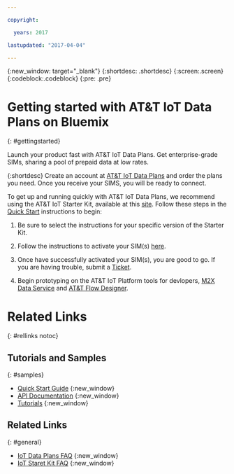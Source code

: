 ```yaml
---

copyright:

  years: 2017

lastupdated: "2017-04-04"

---
```


{:new_window: target="_blank"}
{:shortdesc: .shortdesc}
{:screen:.screen}
{:codeblock:.codeblock}
{:pre: .pre}

# Getting started with AT&T IoT Data Plans on Bluemix
{: #gettingstarted}

Launch your product fast with AT&T IoT Data Plans. Get enterprise-grade SIMs, sharing a pool of prepaid data at low rates.

{:shortdesc}
Create an account at [AT&T IoT Data Plans](https://iotdataplans.att.com) and order the plans you need. Once you receive your SIMS, you will be ready to connect. 

To get up and running quickly with AT&T IoT Data Plans, we recommend using the AT&T IoT Starter Kit, available at this [site](https://starterkit.att.com). Follow these steps in the [Quick Start](https://starterkit.att.com/quickstart) instructions to begin:

1. Be sure to select the instructions for your specific version of the Starter Kit. 

2. Follow the instructions to activate your SIM(s) [here](https://starterkit.att.com/activate).
	
3. Once have successfully activated your SIM(s), you are good to go. If you are having trouble, submit a [Ticket](http://developer.att.com/developer/sso/salesforceRedirect.jsp?_fn=SessionTrigger).

4. Begin prototyping on the AT&T IoT Platform tools for devlopers, [M2X Data Service](https://m2x.att.com) and [AT&T Flow Designer](https://flow.att.com).


# Related Links
{: #rellinks notoc}

## Tutorials and Samples
{: #samples}

* [Quick Start Guide](https://starterkit.att.com/quickstart) {:new_window}
* [API Documentation](https://starterkit.att.com/docs#api-overview) {:new_window}
* [Tutorials](https://starterkit.att.com/tutorials) {:new_window}

## Related Links
{: #general}

* [IoT Data Plans FAQ](https://iotdataplans.att.com/data-plan-faq) {:new_window}
* [IoT Staret Kit FAQ](https://starterkit.att.com/faq) {:new_window}
